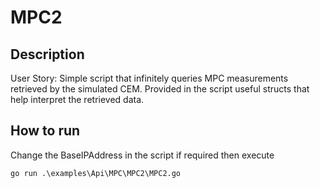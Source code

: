 # MPC2

## Description

User Story: Simple script that infinitely queries MPC measurements retrieved by the simulated CEM. Provided in the script useful structs that help interpret the retrieved data.

## How to run

Change the BaseIPAddress in the script if required then execute

```batch
go run .\examples\Api\MPC\MPC2\MPC2.go
```
